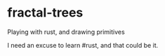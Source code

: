 # fractal-trees
Playing with rust, and drawing primitives

I need an excuse to learn #rust, and that could be it.
